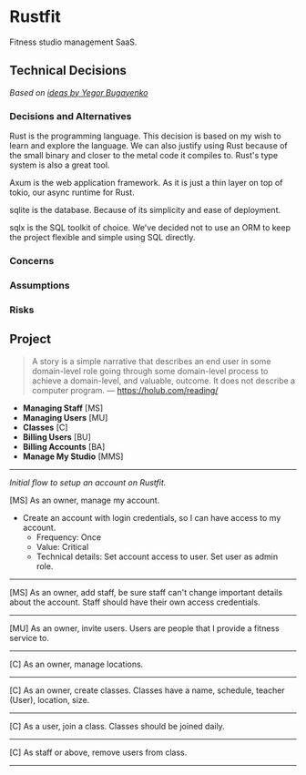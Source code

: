 # Rustfit

Fitness studio management SaaS.

## Technical Decisions

_Based on [ideas by Yegor Bugayenko](https://www.yegor256.com/2015/08/04/nine-steps-start-software-project.html)_

### Decisions and Alternatives

Rust is the programming language.
This decision is based on my wish to learn and explore the language. We can
also justify using Rust because of the small binary and closer to the metal
code it compiles to. Rust's type system is also a great tool.

Axum is the web application framework.
As it is just a thin layer on top of tokio, our async runtime for Rust.

sqlite is the database.
Because of its simplicity and ease of deployment.

sqlx is the SQL toolkit of choice.
We've decided not to use an ORM to keep the project flexible and simple using
SQL directly.

### Concerns

### Assumptions

### Risks

## Project

> A story is a simple narrative that describes an end user in some domain-level role going through some domain-level process to achieve a domain-level, and valuable, outcome. It does not describe a computer program. — https://holub.com/reading/

- **Managing Staff** [MS]
- **Managing Users** [MU]
- **Classes** [C]
- **Billing Users** [BU]
- **Billing Accounts** [BA]
- **Manage My Studio** [MMS]

---

_Initial flow to setup an account on Rustfit._

[MS] As an owner, manage my account.

- Create an account with login credentials, so I can have access to my account.
  - Frequency: Once
  - Value: Critical
  - Technical details: Set account access to user. Set user as admin role.

---

[MS] As an owner, add staff, be sure staff can't change important details about the account. Staff should have their own access credentials.

---

[MU] As an owner, invite users. Users are people that I provide a fitness service to.

---

[C] As an owner, manage locations.

---

[C] As an owner, create classes. Classes have a name, schedule, teacher (User), location, size.

---

[C] As a user, join a class. Classes should be joined daily.

---

[C] As staff or above, remove users from class.

---
